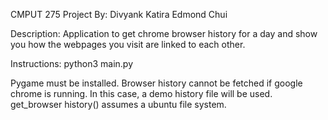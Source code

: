 CMPUT 275 Project
By: Divyank Katira
    Edmond Chui

Description: Application to get chrome browser history for a day and show you how the webpages you visit are linked to each other.

Instructions: python3 main.py

Pygame must be installed.
Browser history cannot be fetched if google chrome is running. In this case, a demo history file will be used.
get_browser history() assumes a ubuntu file system.
